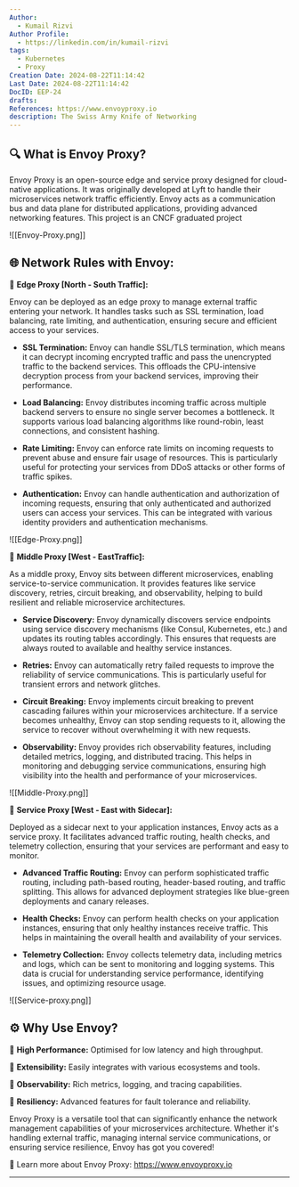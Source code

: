 ```yaml
---
Author:
  - Kumail Rizvi
Author Profile:
  - https://linkedin.com/in/kumail-rizvi
tags:
  - Kubernetes
  - Proxy
Creation Date: 2024-08-22T11:14:42
Last Date: 2024-08-22T11:14:42
DocID: EEP-24
drafts: 
References: https://www.envoyproxy.io
description: The Swiss Army Knife of Networking
---
```


## 🔍 **What is Envoy Proxy?** 

Envoy Proxy is an open-source edge and service proxy designed for cloud-native applications. It was originally developed at Lyft to handle their microservices network traffic efficiently. Envoy acts as a communication bus and data plane for distributed applications, providing advanced networking features. This project is an CNCF graduated project 


![[Envoy-Proxy.png]]

## 🌐 **Network Rules with Envoy:**

🔷 **Edge Proxy [North - South Traffic]:** 

Envoy can be deployed as an edge proxy to manage external traffic entering your network. It handles tasks such as SSL termination, load balancing, rate limiting, and authentication, ensuring secure and efficient access to your services.

- **SSL Termination:** Envoy can handle SSL/TLS termination, which means it can decrypt incoming encrypted traffic and pass the unencrypted traffic to the backend services. This offloads the CPU-intensive decryption process from your backend services, improving their performance.
    
- **Load Balancing:** Envoy distributes incoming traffic across multiple backend servers to ensure no single server becomes a bottleneck. It supports various load balancing algorithms like round-robin, least connections, and consistent hashing.
    
- **Rate Limiting:** Envoy can enforce rate limits on incoming requests to prevent abuse and ensure fair usage of resources. This is particularly useful for protecting your services from DDoS attacks or other forms of traffic spikes.
    
- **Authentication:** Envoy can handle authentication and authorization of incoming requests, ensuring that only authenticated and authorized users can access your services. This can be integrated with various identity providers and authentication mechanisms.


![[Edge-Proxy.png]]


🔷 **Middle Proxy [West - EastTraffic]:** 

As a middle proxy, Envoy sits between different microservices, enabling service-to-service communication. It provides features like service discovery, retries, circuit breaking, and observability, helping to build resilient and reliable microservice architectures.

- **Service Discovery:** Envoy dynamically discovers service endpoints using service discovery mechanisms (like Consul, Kubernetes, etc.) and updates its routing tables accordingly. This ensures that requests are always routed to available and healthy service instances.
    
- **Retries:** Envoy can automatically retry failed requests to improve the reliability of service communications. This is particularly useful for transient errors and network glitches.
    
- **Circuit Breaking:** Envoy implements circuit breaking to prevent cascading failures within your microservices architecture. If a service becomes unhealthy, Envoy can stop sending requests to it, allowing the service to recover without overwhelming it with new requests.
    
- **Observability:** Envoy provides rich observability features, including detailed metrics, logging, and distributed tracing. This helps in monitoring and debugging service communications, ensuring high visibility into the health and performance of your microservices.

![[Middle-Proxy.png]]


🔷 **Service Proxy [West - East with Sidecar]:** 

Deployed as a sidecar next to your application instances, Envoy acts as a service proxy. It facilitates advanced traffic routing, health checks, and telemetry collection, ensuring that your services are performant and easy to monitor.

- **Advanced Traffic Routing:** Envoy can perform sophisticated traffic routing, including path-based routing, header-based routing, and traffic splitting. This allows for advanced deployment strategies like blue-green deployments and canary releases.
    
- **Health Checks:** Envoy can perform health checks on your application instances, ensuring that only healthy instances receive traffic. This helps in maintaining the overall health and availability of your services.
    
- **Telemetry Collection:** Envoy collects telemetry data, including metrics and logs, which can be sent to monitoring and logging systems. This data is crucial for understanding service performance, identifying issues, and optimizing resource usage.

![[Service-proxy.png]]

## ⚙️ **Why Use Envoy?**

🔹 **High Performance:** Optimised for low latency and high throughput.

🔹 **Extensibility:** Easily integrates with various ecosystems and tools.

🔹 **Observability:** Rich metrics, logging, and tracing capabilities.

🔹 **Resiliency:** Advanced features for fault tolerance and reliability.

Envoy Proxy is a versatile tool that can significantly enhance the network management capabilities of your microservices architecture. Whether it's handling external traffic, managing internal service communications, or ensuring service resilience, Envoy has got you covered!

🔗 Learn more about Envoy Proxy: https://www.envoyproxy.io

--- 
